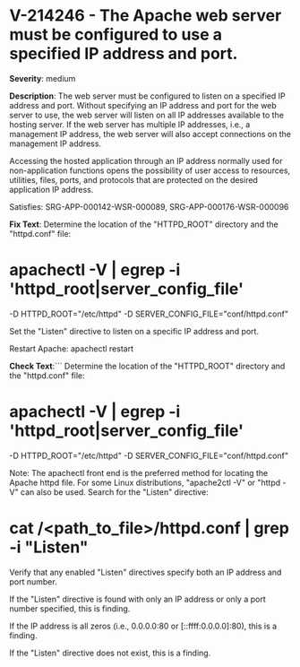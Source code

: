 # V-214246 - The Apache web server must be configured to use a specified IP address and port.

**Severity**: medium

**Description**:
The web server must be configured to listen on a specified IP address and port. Without specifying an IP address and port for the web server to use, the web server will listen on all IP addresses available to the hosting server. If the web server has multiple IP addresses, i.e., a management IP address, the web server will also accept connections on the management IP address.

Accessing the hosted application through an IP address normally used for non-application functions opens the possibility of user access to resources, utilities, files, ports, and protocols that are protected on the desired application IP address.

Satisfies: SRG-APP-000142-WSR-000089, SRG-APP-000176-WSR-000096

**Fix Text**:
Determine the location of the "HTTPD_ROOT" directory and the "httpd.conf" file:

# apachectl -V | egrep -i 'httpd_root|server_config_file'
-D HTTPD_ROOT="/etc/httpd"
-D SERVER_CONFIG_FILE="conf/httpd.conf"

Set the "Listen" directive to listen on a specific IP address and port.

Restart Apache: apachectl restart

**Check Text**:```
Determine the location of the "HTTPD_ROOT" directory and the "httpd.conf" file:

# apachectl -V | egrep -i 'httpd_root|server_config_file'
-D HTTPD_ROOT="/etc/httpd"
-D SERVER_CONFIG_FILE="conf/httpd.conf"

Note: The apachectl front end is the preferred method for locating the Apache httpd file. For some Linux distributions, "apache2ctl -V" or  "httpd -V" can also be used. 
Search for the "Listen" directive:

# cat /<path_to_file>/httpd.conf | grep -i "Listen"

Verify that any enabled "Listen" directives specify both an IP address and port number.

If the "Listen" directive is found with only an IP address or only a port number specified, this is finding.

If the IP address is all zeros (i.e., 0.0.0.0:80 or [::ffff:0.0.0.0]:80), this is a finding.

If the "Listen" directive does not exist, this is a finding.
```